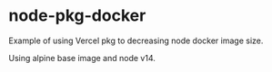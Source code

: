 # node-pkg-docker

Example of using Vercel pkg to decreasing node docker image size.

Using alpine base image and node v14.
